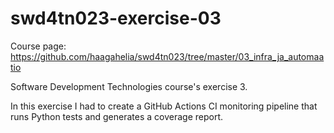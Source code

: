 # swd4tn023-exercise-03

Course page: <https://github.com/haagahelia/swd4tn023/tree/master/03_infra_ja_automaatio>

Software Development Technologies course's exercise 3.

In this exercise I had to create a GitHub Actions CI monitoring pipeline that runs Python tests and generates a coverage report.
